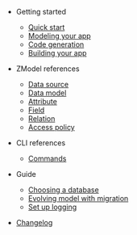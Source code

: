 -   Getting started

    -   [Quick start](quick-start.md)
    -   [Modeling your app](modeling-your-app.md)
    -   [Code generation](code-generation.md)
    -   [Building your app](building-your-app.md)

-   ZModel references

    -   [Data source](zmodel-data-source.md)
    -   [Data model](zmodel-data-model.md)
    -   [Attribute](zmodel-attribute.md)
    -   [Field](zmodel-field.md)
    -   [Relation](zmodel-relation.md)
    -   [Access policy](zmodel-access-policy.md)

-   CLI references

    -   [Commands](cli-commands.md)

-   Guide

    -   [Choosing a database](choosing-a-database.md)
    -   [Evolving model with migration](evolving-model-with-migration.md)
    -   [Set up logging](setup-logging.md)

-   [Changelog](changelog.md)
